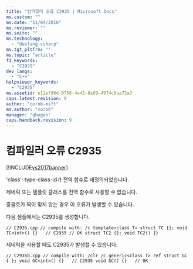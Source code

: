 ```yaml
---
title: "컴파일러 오류 C2935 | Microsoft Docs"
ms.custom: ""
ms.date: "11/04/2016"
ms.reviewer: ""
ms.suite: ""
ms.technology: 
  - "devlang-csharp"
ms.tgt_pltfrm: ""
ms.topic: "article"
f1_keywords: 
  - "C2935"
dev_langs: 
  - "C++"
helpviewer_keywords: 
  - "C2935"
ms.assetid: e11ef90d-0756-4e43-8a09-4974c6aa72a3
caps.latest.revision: 9
author: "corob-msft"
ms.author: "corob"
manager: "ghogen"
caps.handback.revision: 9
---
```

# 컴파일러 오류 C2935
[!INCLUDE[vs2017banner](../../assembler/inline/includes/vs2017banner.md)]

'class': type\-class\-id가 전역 함수로 재정의되었습니다.  
  
 제네릭 또는 템플릿 클래스를 전역 함수로 사용할 수 없습니다.  
  
 중괄호가 짝이 맞지 않는 경우 이 오류가 발생할 수 있습니다.  
  
 다음 샘플에서는 C2935를 생성합니다.  
  
```  
// C2935.cpp // compile with: /c template<class T> struct TC {}; void TC<int>() {}   // C2935 // OK struct TC2 {}; void TC2() {}  
```  
  
 제네릭을 사용할 때도 C2935가 발생할 수 있습니다.  
  
```  
// C2935b.cpp // compile with: /clr /c generic<class T> ref struct GC { }; void GC<int>() {}   // C2935 void GC() {}   // OK  
```